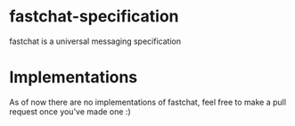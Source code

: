 # fastchat-specification
fastchat is a universal messaging specification

# Implementations
As of now there are no implementations of fastchat, feel free to make a pull request
once you've made one :)